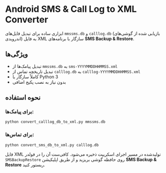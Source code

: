 # Android SMS & Call Log to XML Converter

ابزاری ساده برای تبدیل فایل‌های `mmssms.db` و `calllog.db` (بازیابی شده از گوشی‌های اندرویدی) به فایل XML سازگار با برنامه‌های **SMS Backup & Restore**.

## ویژگی‌ها

- تبدیل پیامک‌ها از `mmssms.db` به `sms-YYYYMMDDHHMMSS.xml`
- تبدیل تاریخچه تماس از `calllog.db` به `calllog-YYYYMMDDHHMMSS.xml`
- کاملاً سازگار با Python 3
- بدون نیاز به نصب پکیج اضافی

## نحوه استفاده

### برای پیامک‌ها:
```bash
python convert_calllog_db_to_xml.py mmssms.db
```

### برای تماس‌ها:
```bash
python convert_sms_db_to_xml.py calllog.db
```

فایل XML تولیدشده در مسیر اجرای اسکریپت ذخیره می‌شود. کافی‌ست آن را در فولدر `SMSBackupRestore` روی حافظه گوشی بریزید و از طریق اپلیکیشن **SMS Backup & Restore** ریستور کنید.

